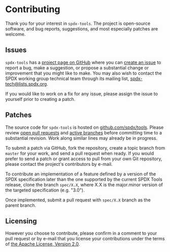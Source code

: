 Contributing
============
Thank you for your interest in `spdx-tools`. The project is open-source software, and bug reports, suggestions, and most especially patches are welcome.

Issues
------
`spdx-tools` has a [project page on GitHub](https://github.com/spdx/tools/) where you can [create an issue](https://github.com/spdx/tools/issues/new) to report a bug, make a suggestion, or propose a substantial change or improvement that you might like to make. You may also wish to contact the SPDX working group technical team through its mailing list, [spdx-tech@lists.spdx.org](mailto:spdx-tech@lists.spdx.org).

If you would like to work on a fix for any issue, please assign the issue to yourself prior to creating a patch.

Patches
-------
The source code for `spdx-tools` is hosted on [github.com/spdx/tools](https://github.com/spdx/tools). Please review [open pull requests](https://github.com/spdx/tools/pulls) and [active branches](https://github.com/spdx/tools/branches) before committing time to a substantial revision. Work along similar lines may already be in progress.

To submit a patch via GitHub, fork the repository, create a topic branch from `master` for your work, and send a pull request when ready. If you would prefer to send a patch or grant access to pull from your own Git repository, please contact the project's contributors by e-mail.

To contribute an implementation of a feature defined by a version of the SPDX specification later than the one supported by the current SPDX Tools release, clone the branch `spec/X.X`, where X.X is the major.minor version of the targeted specification (e.g. "3.0").

Once implemented, submit a pull request with `spec/X.X` branch as the parent branch.



Licensing
---------
However you choose to contribute, please confirm in a comment to your pull request or by e-mail that you license your contributions under the terms of [the Apache License, Version 2.0](http://spdx.org/licenses/Apache-2.0).

